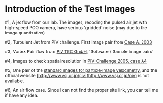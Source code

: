 # Introduction of the  **Test Images**

\#1,  A jet flow from our lab. The images, recoding the pulsed air jet with high-speed PCO camera,  have serious 'gridded' noise (may due to the image quantization). 

\#2, Turbulent Jet from PIV challenge.  First image pair from [Case A, 2003](http://www.pivchallenge.org/pub03/index.html#a)

\#3, Vortex Pair flow from  [PIV TEC  GmbH](http://www.pivtec.com/), 'Software / Sample image pairs'

\#4, Images to check spatial resolution in [PIV-Challenge 2005, case A4](http://www.pivchallenge.org/pub05/index.html#a) 

\#5, One pair of the [standard images for particle-image velocimetry](http://iopscience.iop.org/article/10.1088/0957-0233/11/6/311/meta;jsessionid=D021CE0C349B7BAFAFA70B9692312360.ip-10-40-1-105), and the official website [http://www.vsj.or.jp/piv](http://www.vsj.or.jp/piv) is not available.

\#6, An air flow case. Since I can not find the proper site link, you can tell me if have any idea.






